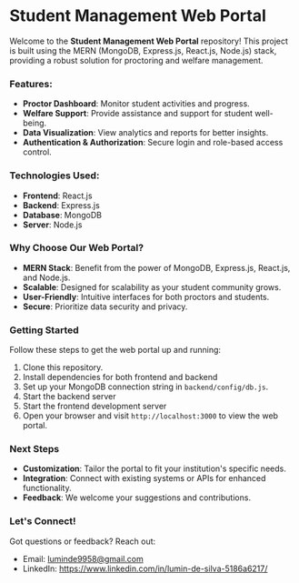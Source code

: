 # Student Management Web Portal


Welcome to the **Student Management Web Portal** repository! This project is built using the MERN (MongoDB, Express.js, React.js, Node.js) stack, providing a robust solution for proctoring and welfare management.

### Features:
- **Proctor Dashboard**: Monitor student activities and progress.
- **Welfare Support**: Provide assistance and support for student well-being.
- **Data Visualization**: View analytics and reports for better insights.
- **Authentication & Authorization**: Secure login and role-based access control.

### Technologies Used:
- **Frontend**: React.js
- **Backend**: Express.js
- **Database**: MongoDB
- **Server**: Node.js

### Why Choose Our Web Portal?
- **MERN Stack**: Benefit from the power of MongoDB, Express.js, React.js, and Node.js.
- **Scalable**: Designed for scalability as your student community grows.
- **User-Friendly**: Intuitive interfaces for both proctors and students.
- **Secure**: Prioritize data security and privacy.

### Getting Started
Follow these steps to get the web portal up and running:
1. Clone this repository.
2. Install dependencies for both frontend and backend
3. Set up your MongoDB connection string in `backend/config/db.js`.
4. Start the backend server
5. Start the frontend development server
6. Open your browser and visit `http://localhost:3000` to view the web portal.

### Next Steps
- **Customization**: Tailor the portal to fit your institution's specific needs.
- **Integration**: Connect with existing systems or APIs for enhanced functionality.
- **Feedback**: We welcome your suggestions and contributions.

### Let's Connect!
Got questions or feedback? Reach out:
- Email: luminde9958@gmail.com
- LinkedIn: https://www.linkedin.com/in/lumin-de-silva-5186a6217/
